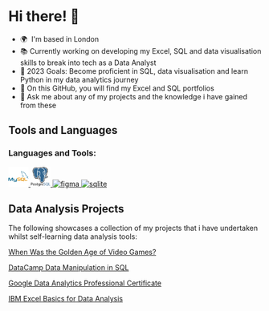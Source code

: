 Hi there! 👋
===================================

*   🌍  I'm based in London
*   📚  Currently working on developing my Excel, SQL and data visualisation skills to break into tech as a Data Analyst
*   🎯 2023 Goals: Become proficient in SQL, data visualisation and learn Python in my data analytics journey
*   🌱 On this GitHub, you will find my Excel and SQL portfolios 
*   💬 Ask me about any of my projects and the knowledge i have gained from these

## Tools and Languages
<h3 align="left">Languages and Tools:</h3>

<a href="https://www.mysql.com/" target="_blank" rel="noreferrer">
    <img src="https://raw.githubusercontent.com/devicons/devicon/master/icons/mysql/mysql-original-wordmark.svg" alt="mysql" width="40" height="40"/>
  </a>

  <a href="https://www.postgresql.org" target="_blank" rel="noreferrer">
    <img src="https://raw.githubusercontent.com/devicons/devicon/master/icons/postgresql/postgresql-original-wordmark.svg" alt="postgresql" width="40" height="40"/>
  </a>

  <a href="https://www.figma.com/" target="_blank" rel="noreferrer">
    <img src="https://www.vectorlogo.zone/logos/figma/figma-icon.svg" alt="figma" width="40" height="40"/>
  </a>

  <a href="https://www.sqlite.org/" target="_blank" rel="noreferrer">
    <img src="https://www.vectorlogo.zone/logos/sqlite/sqlite-icon.svg" alt="sqlite" width="40" height="40"/>
  </a>

  

## Data Analysis Projects
The following showcases a collection of my projects that i have undertaken whilst self-learning data analysis tools:

[When Was the Golden Age of Video Games?](https://github.com/Rasihha/DataCamp-Data-Analyst-in-SQL-Final-Project)

[DataCamp Data Manipulation in SQL](https://github.com/Rasihha/DataCamp-Data-Manipulation-in-SQL.git)

[Google Data Analytics Professional Certificate](https://github.com/Rasihha/Google-Data-Analytics-Professional-Certificate.git)

[IBM Excel Basics for Data Analysis](https://github.com/Rasihha/IBM_Excel_Basics_For_Data_Analysis.git)

            
